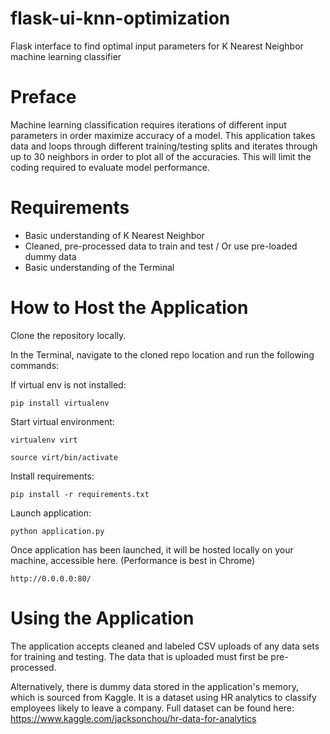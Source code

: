 # flask-ui-knn-optimization
Flask interface to find optimal input parameters for K Nearest Neighbor machine learning classifier


# Preface
Machine learning classification requires iterations of different input parameters in order maximize accuracy of a model. This application takes data and loops through different training/testing splits and iterates through up to 30 neighbors in order to plot all of the accuracies. This will limit the coding required to evaluate model performance.

# Requirements

- Basic understanding of K Nearest Neighbor
- Cleaned, pre-processed data to train and test / Or use pre-loaded dummy data
- Basic understanding of the Terminal

# How to Host the Application

Clone the repository locally. 

In the Terminal, navigate to the cloned repo location and run the following commands: 

If virtual env is not installed:

```
pip install virtualenv
```

Start virtual environment:

```
virtualenv virt
```

```
source virt/bin/activate
```

Install requirements: 
```
pip install -r requirements.txt
```

Launch application: 
```
python application.py
```

Once application has been launched, it will be hosted locally on your machine, accessible here. (Performance is best in Chrome)
```
http://0.0.0.0:80/
```

# Using the Application

The application accepts cleaned and labeled CSV uploads of any data sets for training and testing. The data that is uploaded must first be pre-processed. 

Alternatively, there is dummy data stored in the application's memory, which is sourced from Kaggle. It is a dataset using HR analytics to classify employees likely to leave a company. Full dataset can be found here: https://www.kaggle.com/jacksonchou/hr-data-for-analytics
